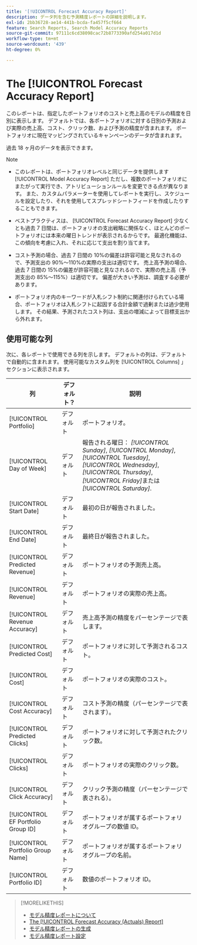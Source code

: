 ```yaml
---
title: '[!UICONTROL Forecast Accuracy Report]'
description: データ列を含む予測精度レポートの詳細を説明します。
exl-id: 2bb36728-ae14-441b-bcda-fa457f5cf664
feature: Search Reports, Search Model Accuracy Reports
source-git-commit: 97111c6cd38098cac72b8773390afd254a017d1d
workflow-type: tm+mt
source-wordcount: '439'
ht-degree: 0%

---
```


# The [!UICONTROL Forecast Accuracy Report]

このレポートは、指定したポートフォリオのコストと売上高のモデルの精度を日別に表示します。 デフォルトでは、各ポートフォリオに対する日別の予測および実際の売上高、コスト、クリック数、および予測の精度が含まれます。 ポートフォリオに現在マッピングされているキャンペーンのデータが含まれます。

過去 18 ヶ月のデータを表示できます。

>[!NOTE]
>
>* このレポートは、ポートフォリオレベルと同じデータを提供します [!UICONTROL Model Accuracy Report] ただし、複数のポートフォリオにまたがって実行でき、アトリビューションルールを変更できる点が異なります。 また、カスタムパラメーターを使用してレポートを実行し、スケジュールを設定したり、それを使用してスプレッドシートフィードを作成したりすることもできます。
>
>* ベストプラクティスは、 [!UICONTROL Forecast Accuracy Report] 少なくとも過去 7 日間は、ポートフォリオの支出戦略に関係なく、ほとんどのポートフォリオには本来の曜日トレンドが表示されるからです。 最適化機能は、この傾向を考慮に入れ、それに応じて支出を割り当てます。
>
>* コスト予測の場合、過去 7 日間の 10%の偏差は許容可能と見なされるので、予測支出の 90%～110%の実際の支出は適切です。 売上高予測の場合、過去 7 日間の 15%の偏差が許容可能と見なされるので、実際の売上高（予測支出の 85%～115%）は適切です。 偏差が大きい予測は、調査する必要があります。
>
>* ポートフォリオ内のキーワードが入札シフト制約に関連付けられている場合、ポートフォリオは入札シフトに起因する合計金額で過剰または過少使用します。 その結果、予測されたコスト列は、支出の増減によって目標支出から外れます。

## 使用可能な列

次に、各レポートで使用できる列を示します。 デフォルトの列は、デフォルトで自動的に含まれます。 使用可能なカスタム列を [!UICONTROL Columns] 」セクションに表示されます。

| 列 | デフォルト？ | 説明 |
|----|----|----|
| [!UICONTROL Portfolio] | デフォルト | ポートフォリオ。 |
| [!UICONTROL Day of Week] | デフォルト | 報告される曜日： <i>[!UICONTROL Sunday]</i>, <i>[!UICONTROL Monday]</i>, <i>[!UICONTROL Tuesday]</i>, <i>[!UICONTROL Wednesday]</i>, <i>[!UICONTROL Thursday]</i>, <i>[!UICONTROL Friday]</i>または <i>[!UICONTROL Saturday]</i>. |
| [!UICONTROL Start Date] | デフォルト | 最初の日が報告されました。 |
| [!UICONTROL End Date] | デフォルト | 最終日が報告されました。 |
| [!UICONTROL Predicted Revenue] | デフォルト | ポートフォリオの予測売上高。 |
| [!UICONTROL Revenue] | デフォルト | ポートフォリオの実際の売上高。 |
| [!UICONTROL Revenue Accuracy] | デフォルト | 売上高予測の精度をパーセンテージで表します。 |
| [!UICONTROL Predicted Cost] | デフォルト | ポートフォリオに対して予測されるコスト。 |
| [!UICONTROL Cost] | デフォルト | ポートフォリオの実際のコスト。 |
| [!UICONTROL Cost Accuracy] | デフォルト | コスト予測の精度（パーセンテージで表されます）。 |
| [!UICONTROL Predicted Clicks] | デフォルト | ポートフォリオに対して予測されたクリック数。 |
| [!UICONTROL Clicks] | デフォルト | ポートフォリオの実際のクリック数。 |
| [!UICONTROL Click Accuracy] | デフォルト | クリック予測の精度（パーセンテージで表される）。 |
| [!UICONTROL EF Portfolio Group ID] | デフォルト | ポートフォリオが属するポートフォリオグループの数値 ID。 |
| [!UICONTROL Portfolio Group Name] | デフォルト | ポートフォリオが属するポートフォリオグループの名前。 |
| [!UICONTROL Portfolio ID] | デフォルト | 数値のポートフォリオ ID。 |

>[!MORELIKETHIS]
>
>* [モデル精度レポートについて](/help/search-social-commerce/reports/management/model-accuracy/model-accuracy-report-about.md)
>* [The [!UICONTROL Forecast Accuracy (Actuals) Report]](forecast-accuracy-actuals-report.md)
>* [モデル精度レポートの生成](model-accuracy-report-generate.md)
>* [モデル精度レポート設定](/help/search-social-commerce/reports/management/model-accuracy/model-accuracy-report-settings.md)

